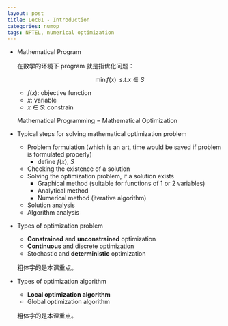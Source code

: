 ```yaml
---
layout: post
title: Lec01 - Introduction
categories: numop
tags: NPTEL, numerical optimization
---
```


* Mathematical Program

  在数学的环境下 program 就是指优化问题：

  $$ \min f(x) \;\; s.t. x \in S$$

  * $f(x)$: objective function
  * $x$: variable
  * $x \in S$: constrain

  Mathematical Programming = Mathematical Optimization

* Typical steps for solving mathematical optimization problem

  * Problem formulation (which is an art, time would be saved if problem is formulated properly)
    * define $f(x)$, $S$
  * Checking the existence of a solution
  * Solving the optimization problem, if a solution exists
    * Graphical method (suitable for functions of 1 or 2 variables)
    * Analytical method
    * Numerical method (iterative algorithm)
  * Solution analysis
  * Algorithm analysis

* Types of optimization problem

  * **Constrained** and **unconstrained** optimization
  * **Continuous** and discrete optimization
  * Stochastic and **deterministic** optimization

  粗体字的是本课重点。

* Types of optimization algorithm

  * **Local optimization algorithm**
  * Global optimization algorithm

  粗体字的是本课重点。

